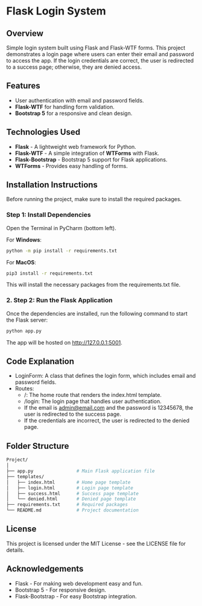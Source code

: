 #  Flask Login System



## Overview

Simple login system built using Flask and Flask-WTF forms. This project demonstrates a login page where users can enter their email and password to access the app. If the login credentials are correct, the user is redirected to a success page; otherwise, they are denied access.

## Features

- User authentication with email and password fields.
- **Flask-WTF** for handling form validation.
- **Bootstrap 5** for a responsive and clean design.

## Technologies Used

- **Flask** - A lightweight web framework for Python.
- **Flask-WTF** - A simple integration of **WTForms** with Flask.
- **Flask-Bootstrap** - Bootstrap 5 support for Flask applications.
- **WTForms** - Provides easy handling of forms.

## Installation Instructions

Before running the project, make sure to install the required packages.

### Step 1: Install Dependencies

Open the Terminal in PyCharm (bottom left). 

For **Windows**:

```bash
python -m pip install -r requirements.txt
```
For **MacOS**:

```bash
pip3 install -r requirements.txt
```
This will install the necessary packages from the requirements.txt file.
### 2. Step 2: Run the Flask Application
Once the dependencies are installed, run the following command to start the Flask server:
```bash
python app.py
```
The app will be hosted on http://127.0.0.1:5001.
## Code Explanation
- LoginForm: A class that defines the login form, which includes email and password fields.
- Routes:
  - /: The home route that renders the index.html template.
  - /login: The login page that handles user authentication.
  - If the email is admin@email.com and the password is 12345678, the user is redirected to the success page.
  - If the credentials are incorrect, the user is redirected to the denied page.
## Folder Structure
```bash
Project/
│
├── app.py                # Main Flask application file
├── templates/
│   ├── index.html        # Home page template
│   ├── login.html        # Login page template
│   ├── success.html      # Success page template
│   └── denied.html       # Denied page template
├── requirements.txt      # Required packages
└── README.md             # Project documentation
```
## License
This project is licensed under the MIT License - see the LICENSE file for details.
## Acknowledgements
- Flask - For making web development easy and fun.
- Bootstrap 5 - For responsive design.
- Flask-Bootstrap - For easy Bootstrap integration.
